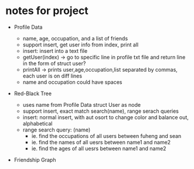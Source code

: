 # notes for project

* Profile Data
    - name, age, occupation, and a list of friends
    - support insert, get user info from index, print all
    - insert: insert into a text file
    - getUser(index) -> go to specific line in profile txt file and return line in the form of struct user?
    - printAll -> prints user,age,occupation,list separated by commas, each user is on diff lines
    - name and occupation could have spaces
* Red-Black Tree
    - uses name from Profile Data struct User as node
    - support insert, exact match search(name), range serach queries
    - insert: normal insert, with aut osort to change color and balance out, alphabetical
    - range search query: (name) 
        - ie. find the occupations of all users between fuheng and sean
        - ie. find the names of all uesrs between name1 and name2
        - ie. find the ages of all uesrs between name1 and name2

* Friendship Graph